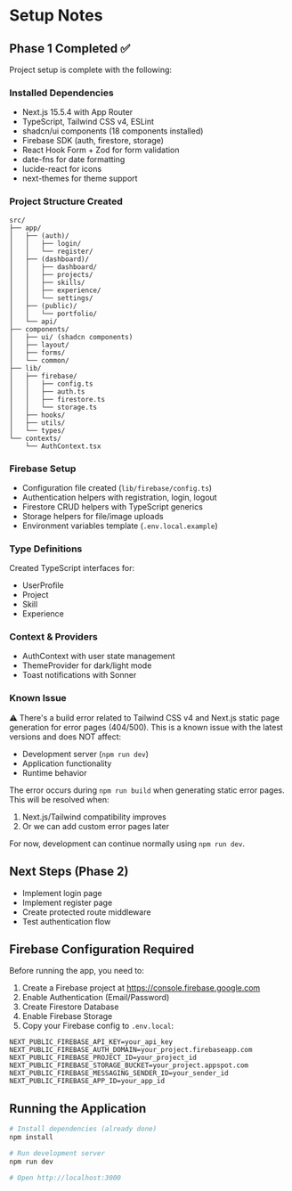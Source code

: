 # Setup Notes

## Phase 1 Completed ✅

Project setup is complete with the following:

### Installed Dependencies
- Next.js 15.5.4 with App Router
- TypeScript, Tailwind CSS v4, ESLint
- shadcn/ui components (18 components installed)
- Firebase SDK (auth, firestore, storage)
- React Hook Form + Zod for form validation
- date-fns for date formatting
- lucide-react for icons
- next-themes for theme support

### Project Structure Created
```
src/
├── app/
│   ├── (auth)/
│   │   ├── login/
│   │   └── register/
│   ├── (dashboard)/
│   │   ├── dashboard/
│   │   ├── projects/
│   │   ├── skills/
│   │   ├── experience/
│   │   └── settings/
│   ├── (public)/
│   │   └── portfolio/
│   └── api/
├── components/
│   ├── ui/ (shadcn components)
│   ├── layout/
│   ├── forms/
│   └── common/
├── lib/
│   ├── firebase/
│   │   ├── config.ts
│   │   ├── auth.ts
│   │   ├── firestore.ts
│   │   └── storage.ts
│   ├── hooks/
│   ├── utils/
│   └── types/
└── contexts/
    └── AuthContext.tsx
```

### Firebase Setup
- Configuration file created (`lib/firebase/config.ts`)
- Authentication helpers with registration, login, logout
- Firestore CRUD helpers with TypeScript generics
- Storage helpers for file/image uploads
- Environment variables template (`.env.local.example`)

### Type Definitions
Created TypeScript interfaces for:
- UserProfile
- Project
- Skill
- Experience

### Context & Providers
- AuthContext with user state management
- ThemeProvider for dark/light mode
- Toast notifications with Sonner

### Known Issue
⚠️ There's a build error related to Tailwind CSS v4 and Next.js static page generation for error pages (404/500). This is a known issue with the latest versions and does NOT affect:
- Development server (`npm run dev`)
- Application functionality
- Runtime behavior

The error occurs during `npm run build` when generating static error pages. This will be resolved when:
1. Next.js/Tailwind compatibility improves
2. Or we can add custom error pages later

For now, development can continue normally using `npm run dev`.

## Next Steps (Phase 2)
- Implement login page
- Implement register page  
- Create protected route middleware
- Test authentication flow

## Firebase Configuration Required
Before running the app, you need to:

1. Create a Firebase project at https://console.firebase.google.com
2. Enable Authentication (Email/Password)
3. Create Firestore Database
4. Enable Firebase Storage
5. Copy your Firebase config to `.env.local`:

```env
NEXT_PUBLIC_FIREBASE_API_KEY=your_api_key
NEXT_PUBLIC_FIREBASE_AUTH_DOMAIN=your_project.firebaseapp.com
NEXT_PUBLIC_FIREBASE_PROJECT_ID=your_project_id
NEXT_PUBLIC_FIREBASE_STORAGE_BUCKET=your_project.appspot.com
NEXT_PUBLIC_FIREBASE_MESSAGING_SENDER_ID=your_sender_id
NEXT_PUBLIC_FIREBASE_APP_ID=your_app_id
```

## Running the Application

```bash
# Install dependencies (already done)
npm install

# Run development server
npm run dev

# Open http://localhost:3000
```
